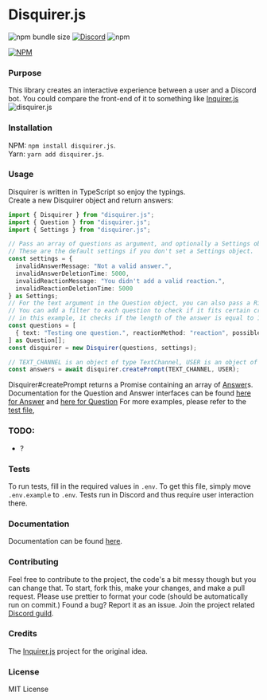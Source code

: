 # Disquirer.js
<img alt="npm bundle size" src="https://img.shields.io/bundlephobia/min/disquirer.js">
<a href="https://discord.gg/jSB4y2m">
<img alt="Discord" src="https://img.shields.io/discord/648932716909297664"></a>
<img alt="npm" src="https://img.shields.io/npm/dw/disquirer.js">
<br />

[![NPM](https://nodei.co/npm/disquirer.js.png)](https://npmjs.org/package/disquirer.js)

### Purpose

This library creates an interactive experience between a user and a Discord bot.
You could compare the front-end of it to something like [Inquirer.js](https://github.com/SBoudrias/Inquirer.js/)
![disquirer.js](https://i.imgur.com/cKdPh9Q.gif)

### Installation

NPM: `npm install disquirer.js`.<br />
Yarn: `yarn add disquirer.js`.

### Usage

Disquirer is written in TypeScript so enjoy the typings.<br />
Create a new Disquirer object and return answers:

```typescript
import { Disquirer } from "disquirer.js";
import { Question } from "disquirer.js";
import { Settings } from "disquirer.js";

// Pass an array of questions as argument, and optionally a Settings object.
// These are the default settings if you don't set a Settings object.
const settings = {
  invalidAnswerMessage: "Not a valid answer.",
  invalidAnswerDeletionTime: 5000,
  invalidReactionMessage: "You didn't add a valid reaction.",
  invalidReactionDeletionTime: 5000
} as Settings;
// For the text argument in the Question object, you can also pass a RichEmbed.
// You can add a filter to each question to check if it fits certain criteria. This filter is in the form of a function.
// in this example, it checks if the length of the answer is equal to 1.
const questions = [
  { text: "Testing one question.", reactionMethod: "reaction", possibleAnswers: ["Ok"], filter: (answer) => answer.response.length === 1 }
] as Question[];
const disquirer = new Disquirer(questions, settings);

// TEXT_CHANNEL is an object of type TextChannel, USER is an object of type User from discord.js.
const answers = await disquirer.createPrompt(TEXT_CHANNEL, USER);
```

Disquirer#createPrompt returns a Promise containing an array of [Answer](https://lapinolapidus.github.io/disquirer.js-docs/interfaces/_interfaces_answer_.answer.html)s.
Documentation for the Question and Answer interfaces can be found [here for Answer](https://lapinolapidus.github.io/disquirer.js-docs/interfaces/_interfaces_answer_.answer.html) and [here for Question](https://lapinolapidus.github.io/disquirer.js-docs/interfaces/_interfaces_question_.question.html)
For more examples, please refer to the [test file](test/test.ts),

### TODO:

- ?

### Tests

To run tests, fill in the required values in `.env`. To get this file, simply move `.env.example` to `.env`. Tests run in Discord and thus require user interaction there.

### Documentation

Documentation can be found [here](https://lapinolapidus.github.io/disquirer.js-docs/index.html).

### Contributing

Feel free to contribute to the project, the code's a bit messy though but you can change that. To start, fork this, make your changes, and make a pull request.
Please use prettier to format your code (should be automatically run on commit.)
Found a bug? Report it as an issue.
Join the project related [Discord guild](https://discord.gg/jSB4y2mhttps://discord.gg/jSB4y2m).

### Credits

The [Inquirer.js](https://github.com/SBoudrias/Inquirer.js/) project for the original idea.

### License

MIT License
